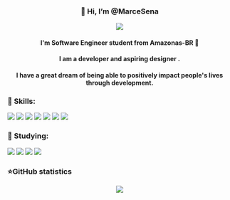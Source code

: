 <div align="center">

### 👋 Hi, I’m @MarceSena
<img src="https://i1.wp.com/codemyui.com/wp-content/uploads/2016/09/project-deadline-progress-bar-animation.gif?fit=880%2C440&ssl=1">

#### I'm Software Engineer student from Amazonas-BR 🌳
#### I am a developer and aspiring designer .
#### I have a great dream of being able to positively impact people's lives through development.

</div>

### 💼 Skills:
<p alingn="center">
    <img src="https://img.shields.io/badge/HTML5-E34F26?style=for-the-badge&logo=html5&logoColor=white"> <img src="https://img.shields.io/badge/CSS-239120?&style=for-the-badge&logo=css3&logoColor=white"> 
    <img src="https://img.shields.io/badge/JavaScript-F7DF1E?style=for-the-badge&logo=javascript&logoColor=black">  <img src="https://img.shields.io/badge/Python-3776AB?style=for-the-badge&logo=python&logoColor=white"> 
    <img src="https://img.shields.io/badge/PHP-777BB4?style=for-the-badge&logo=php&logoColor=white">  <img src="https://img.shields.io/badge/Git-F05032?style=for-the-badge&logo=git&logoColor=white"> 
    <img src="https://img.shields.io/badge/Adobe%20Illustrator-FF9A00?style=for-the-badge&logo=adobe%20illustrator&logoColor=white">  
</p>

### 🚀 Studying: 
<p alingn="center">
<img src="https://img.shields.io/badge/TypeScript-007ACC?style=for-the-badge&logo=typescript&logoColor=white"> <img src="https://img.shields.io/badge/Node.js-43853D?style=for-the-badge&logo=node.js&logoColor=white">
<img src="https://img.shields.io/badge/Django-092E20?style=for-the-badge&logo=django&logoColor=white"> <img src="https://img.shields.io/badge/React-20232A?style=for-the-badge&logo=react&logoColor=61DAFB">
</p>  

### ⭐GitHub statistics
<p align = "center">
  <img src = "https://github-readme-stats.vercel.app/api?username=MarceSena&show_icons=true&theme=tokyonight&line_height=27">
</p>


<!---
MarceSena/MarceSena is a ✨ special ✨ repository because its `README.md` (this file) appears on your GitHub profile.
You can click the Preview link to take a look at your changes.
--->
